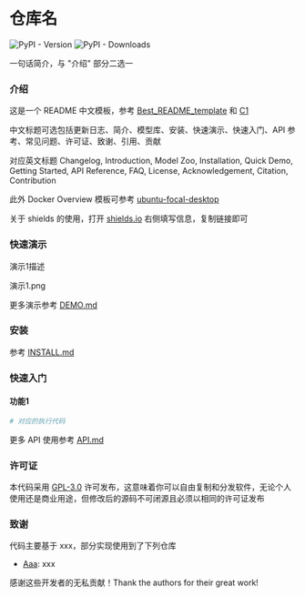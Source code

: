 # 仓库名

![PyPI - Version](https://img.shields.io/pypi/v/pu4c) ![PyPI - Downloads](https://img.shields.io/pypi/dm/pu4c)

一句话简介，与 "介绍" 部分二选一

### 介绍

这是一个 README 中文模板，参考 [Best_README_template](https://github.com/shaojintian/Best_README_template) 和 [C1](https://github.com/city945/OpenPCSeg) 

中文标题可选包括更新日志、简介、模型库、安装、快速演示、快速入门、API 参考、常见问题、许可证、致谢、引用、贡献 

对应英文标题 Changelog, Introduction, Model Zoo, Installation, Quick Demo, Getting Started, API Reference, FAQ, License, Acknowledgement, Citation, Contribution

此外 Docker Overview 模板可参考 [ubuntu-focal-desktop](https://hub.docker.com/r/kasmweb/ubuntu-focal-desktop)

关于 shields 的使用，打开 [shields.io](https://shields.io/badges/git-hub-license) 右侧填写信息，复制链接即可

### 快速演示

演示1描述

演示1.png

更多演示参考 [DEMO.md](docs/DEMO.md)

### 安装

参考 [INSTALL.md](docs/INSTALL.md)

### 快速入门

#### 功能1

```bash
# 对应的执行代码
```

更多 API 使用参考 [API.md](test/test_det3d.ipynb)

### 许可证

本代码采用 [GPL-3.0](LICENSE) 许可发布，这意味着你可以自由复制和分发软件，无论个人使用还是商业用途，但修改后的源码不可闭源且必须以相同的许可证发布

### 致谢

代码主要基于 xxx，部分实现使用到了下列仓库

- [Aaa](Xxx): xxx

感谢这些开发者的无私贡献！Thank the authors for their great work!
